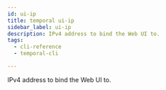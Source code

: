 ```yaml
---
id: ui-ip
title: temporal ui-ip
sidebar_label: ui-ip
description: IPv4 address to bind the Web UI to.
tags:
  - cli-reference
  - temporal-cli

---
```


IPv4 address to bind the Web UI to.
